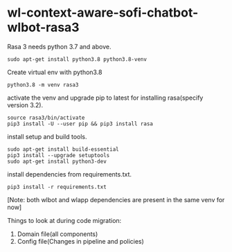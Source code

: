 # wl-context-aware-sofi-chatbot-wlbot-rasa3
Rasa 3 needs python 3.7 and above.
```
sudo apt-get install python3.8 python3.8-venv
```
Create virtual env with python3.8
```
python3.8 -m venv rasa3    
```
activate the venv and upgrade pip to latest for installing rasa(specify version 3.2).
```
source rasa3/bin/activate
pip3 install -U --user pip && pip3 install rasa
```
install setup and build tools.
```
sudo apt-get install build-essential
pip3 install --upgrade setuptools
sudo apt-get install python3-dev
```
install dependencies from requirements.txt.
```
pip3 install -r requirements.txt
```
[Note: both wlbot and wlapp dependencies are present in the same venv for now]

Things to look at during code migration:
1. Domain file(all components)
2. Config file(Changes in pipeline and policies)